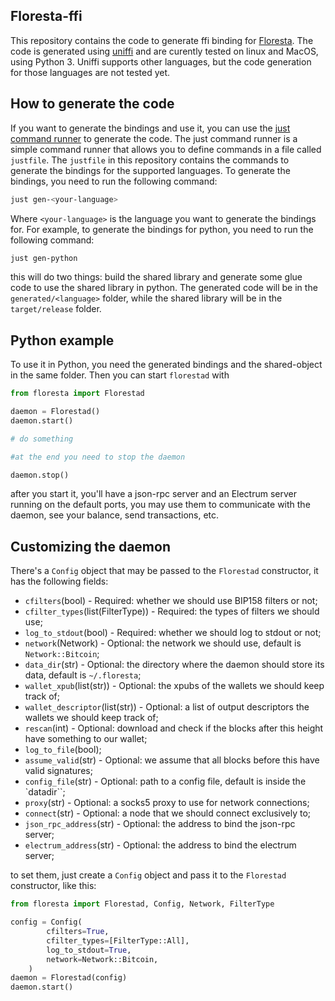 ## Floresta-ffi

This repository contains the code to generate ffi binding for [Floresta](https://github.com/Davidson-Souza/floresta). The code is generated using [uniffi](https://github.com/mozilla/uniffi-rs) and are curently tested on linux and MacOS, using Python 3. Uniffi supports other languages, but the code generation for those languages are not tested yet.

## How to generate the code

If you want to generate the bindings and use it, you can use the [just command runner](https://github.com/casey/just) to generate the code. The just command runner is a simple command runner that allows you to define commands in a file called `justfile`. The `justfile` in this repository contains the commands to generate the bindings for the supported languages. To generate the bindings, you need to run the following command:

```bash
just gen-<your-language>
```

Where `<your-language>` is the language you want to generate the bindings for. For example, to generate the bindings for python, you need to run the following command:

```bash
just gen-python
```

this will do two things: build the shared library and generate some glue code to use the shared library in python. The generated code will be in the `generated/<language>` folder, while the shared library will be in the `target/release` folder.

## Python example

To use it in Python, you need the generated bindings and the shared-object in the same folder. Then you can start `florestad` with

```python
from floresta import Florestad

daemon = Florestad()
daemon.start()

# do something

#at the end you need to stop the daemon

daemon.stop()
```

after you start it, you'll have a json-rpc server and an Electrum server running on the default ports, you may use them to communicate with the daemon, see your balance, send transactions, etc.

## Customizing the daemon

There's a `Config` object that may be passed to the `Florestad` constructor, it has the following fields:

- `cfilters`(bool) - Required: whether we should use BIP158 filters or not;
- `cfilter_types`(list(FilterType)) - Required: the types of filters we should use;
- `log_to_stdout`(bool) - Required: whether we should log to stdout or not;
- `network`(Network) - Optional: the network we should use, default is `Network::Bitcoin`;
- `data_dir`(str) - Optional: the directory where the daemon should store its data, default is `~/.floresta`;
- `wallet_xpub`(list(str)) - Optional: the xpubs of the wallets we should keep track of;
- `wallet_descriptor`(list(str)) - Optional: a list of output descriptors the wallets we should keep track of;
- `rescan`(int) - Optional: download and check if the blocks after this height have something to our wallet;
- `log_to_file`(bool);
- `assume_valid`(str) - Optional: we assume that all blocks before this have valid signatures;
- `config_file`(str) - Optional: path to a config file, default is inside the `datadir``;
- `proxy`(str) - Optional: a socks5 proxy to use for network connections;
- `connect`(str) - Optional: a node that we should connect exclusively to;
- `json_rpc_address`(str) - Optional: the address to bind the json-rpc server;
- `electrum_address`(str) - Optional: the address to bind the electrum server;

to set them, just create a `Config` object and pass it to the `Florestad` constructor, like this:

```python
from floresta import Florestad, Config, Network, FilterType

config = Config(
        cfilters=True,
        cfilter_types=[FilterType::All],
        log_to_stdout=True,
        network=Network::Bitcoin,
    )
daemon = Florestad(config)
daemon.start()
```